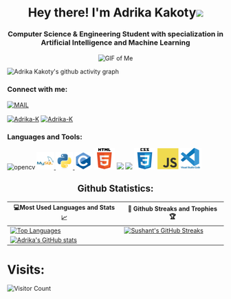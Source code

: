 <h1 align="center">Hey there! I'm Adrika Kakoty<img src="https://raw.githubusercontent.com/aemmadi/aemmadi/master/wave.gif" width="30px"></h1>
<h3 align="center">Computer Science & Engineering Student with specialization in Artificial Intelligence and Machine Learning</h3>
<p align="center">
<img align="center" alt="GIF of Me" src="https://media.giphy.com/media/L1R1tvI9svkIWwpVYr/giphy.gif" width="650px"/>
</p>


  ![Adrika Kakoty's github activity graph](https://activity-graph.herokuapp.com/graph?username=Adrika-K&theme=react-dark)




<h3 align="left">Connect with me:</h3>
<p align="left">
<a href="mailto:adrikakakoty2002@gmail.com?'Reaching out to you'='Hi, I want to enquire about...'" rel="noopener" target="_blank"><img align="center" src="https://image.flaticon.com/icons/png/512/732/732200.png" alt="MAIL" height="40" width="40" /></fa>


  <a href="https://www.linkedin.com/in/adrika-k/" target="blank"
    ><img
      align="center"
      src="https://raw.githubusercontent.com/rahuldkjain/github-profile-readme-generator/master/src/images/icons/Social/linked-in-alt.svg"
      alt="Adrika-K"
      height="30"
      width="40"
  /></a>
  <a href="https://instagram.com/_adrika_k_" target="blank"
    ><img
      align="center"
      src="https://raw.githubusercontent.com/rahuldkjain/github-profile-readme-generator/master/src/images/icons/Social/instagram.svg"
      alt="Adrika-K"
      height="30"
      width="40"
  /></a>
</p>
<h3 align="left">Languages and Tools:</h3>

 <p align="left">
     <img src="https://www.vectorlogo.zone/logos/opencv/opencv-icon.svg" alt="opencv" width="40" height="40"/> </a>
  </a>
    <a href="https://www.mysql.com/" target="_blank">
    <img
      src="https://raw.githubusercontent.com/devicons/devicon/master/icons/mysql/mysql-original-wordmark.svg"
      alt="mysql"
      width="40"
      height="40"
    />
  </a>
      <a href="https://www.python.org" target="_blank">
    <img
      src="https://raw.githubusercontent.com/devicons/devicon/master/icons/python/python-original.svg"
      alt="python"
      width="40"
      height="40"
    />
  </a>
  <img height="40" src="https://raw.githubusercontent.com/devicons/devicon/master/icons/c/c-original.svg">
  <img height="50" src="https://raw.githubusercontent.com/devicons/devicon/master/icons/html5/html5-original-wordmark.svg">
  <img height="50" src="https://sdtimes.com/wp-content/uploads/2018/03/cpppp.png">
  <img height="50" src="https://static.vecteezy.com/system/resources/previews/000/380/612/original/xml-vector-icon.jpg">
  <img height="50" src="https://raw.githubusercontent.com/devicons/devicon/master/icons/css3/css3-original-wordmark.svg">
  <img height="50" src="https://raw.githubusercontent.com/devicons/devicon/master/icons/javascript/javascript-original.svg">
  <img height="50" src="https://raw.githubusercontent.com/devicons/devicon/master/icons/vscode/vscode-original-wordmark.svg">
</p>


<h2 align="center">Github Statistics:</h2>

|💻Most Used Languages and Stats 📈|🎯 Github Streaks and Trophies 🏆|
|-----------------------------------|----------------------------------|
|[![Top Languages](https://github-readme-stats.vercel.app/api/top-langs/?username=Adrika-K&show_icons=true&theme=midnight-purple&layout=compact&hide_title=true)](https://github.com/Adrika-K)|[![Sushant's GitHub Streaks](https://github-readme-streak-stats.herokuapp.com/?user=Adrika-K&theme=midnight-purple&hide_border=true)](https://github.com/Adrika-K)
|[![Adrika's GitHub stats](https://github-readme-stats.vercel.app/api?username=Adrika-K&show_icons=true&theme=midnight-purple&hide_title=true)](https://github.com/Adrika-K)|
</p>
<h1 >Visits: </h1> 

![Visitor Count](https://profile-counter.glitch.me/Adrika-K/count.svg)
